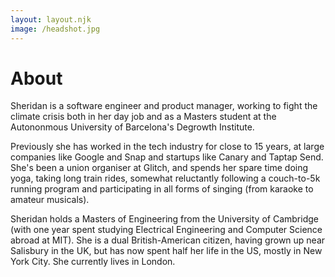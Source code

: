 ```yaml
---
layout: layout.njk
image: /headshot.jpg
---
```


# About

Sheridan is a software engineer and product manager, working to fight the climate crisis both in her day job and as a Masters student at the Autononmous University of Barcelona's Degrowth Institute.

Previously she has worked in the tech industry for close to 15 years, at large companies like Google and Snap and startups like Canary and Taptap Send. She's been a union organiser at Glitch, and spends her spare time doing yoga, taking long train rides, somewhat reluctantly following a couch-to-5k running program and participating in all forms of singing (from karaoke to amateur musicals).

Sheridan holds a Masters of Engineering from the University of Cambridge (with one year spent studying Electrical Engineering and Computer Science abroad at MIT). She is a dual British-American citizen, having grown up near Salisbury in the UK, but has now spent half her life in the US, mostly in New York City. She currently lives in London.
